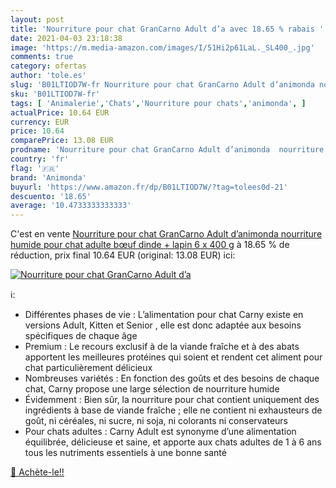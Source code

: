 ```yaml
---
layout: post
title: 'Nourriture pour chat GranCarno Adult d’a avec 18.65 % rabais '
date: 2021-04-03 23:18:38
image: 'https://m.media-amazon.com/images/I/51Hi2p61LaL._SL400_.jpg'
comments: true
category: ofertas
author: 'tole.es'
slug: 'B01LTIOD7W-fr Nourriture pour chat GranCarno Adult d’animonda nourriture...'
sku: 'B01LTIOD7W-fr'
tags: [ 'Animalerie','Chats','Nourriture pour chats','animonda', ]
actualPrice: 10.64 EUR
currency: EUR
price: 10.64
comparePrice: 13.08 EUR
prodname: 'Nourriture pour chat GranCarno Adult d’animonda  nourriture humide pour chat adulte  bœuf  dinde + lapin  6 x 400 g'
country: 'fr'
flag: '🇫🇷'
brand: 'Animonda'
buyurl: 'https://www.amazon.fr/dp/B01LTIOD7W/?tag=tolees0d-21'
descuento: '18.65'
average: '10.4733333333333'
---
```


C'est en vente [Nourriture pour chat GranCarno Adult d’animonda  nourriture humide pour chat adulte  bœuf  dinde + lapin  6 x 400 g](https://www.amazon.fr/dp/B01LTIOD7W/?tag=tolees0d-21)  à  18.65 % de réduction, prix final  10.64 EUR (original: 13.08 EUR) ici:

[![Nourriture pour chat GranCarno Adult d’a](https://m.media-amazon.com/images/I/51Hi2p61LaL._SL400_.jpg)](https://www.amazon.fr/dp/B01LTIOD7W/?tag=tolees0d-21)

ℹ️:

- Différentes phases de vie : L’alimentation pour chat Carny existe en versions Adult, Kitten et Senior , elle est donc adaptée aux besoins spécifiques de chaque âge
- Premium : Le recours exclusif à de la viande fraîche et à des abats apportent les meilleures protéines qui soient et rendent cet aliment pour chat particulièrement délicieux
- Nombreuses variétés : En fonction des goûts et des besoins de chaque chat, Carny propose une large sélection de nourriture humide
- Évidemment : Bien sûr, la nourriture pour chat contient uniquement des ingrédients à base de viande fraîche ; elle ne contient ni exhausteurs de goût, ni céréales, ni sucre, ni soja, ni colorants ni conservateurs
- Pour chats adultes : Carny Adult est synonyme d’une alimentation équilibrée, délicieuse et saine, et apporte aux chats adultes de 1 à 6 ans tous les nutriments essentiels à une bonne santé

[🛒 Achète-le!!](https://www.amazon.fr/dp/B01LTIOD7W/?tag=tolees0d-21)
